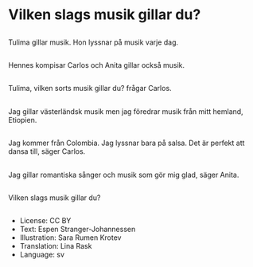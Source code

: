 # Vilken slags musik gillar du?

##
Tulima gillar musik. Hon lyssnar på musik varje dag.

##
Hennes kompisar Carlos och Anita gillar också musik.

##
Tulima, vilken sorts musik gillar du? frågar Carlos.

##
Jag gillar västerländsk musik men jag föredrar musik från mitt hemland, Etiopien.

##
Jag kommer från Colombia. Jag lyssnar bara på salsa. Det är perfekt att dansa till, säger Carlos.

##
Jag gillar romantiska sånger och musik som gör mig glad, säger Anita.

##
Vilken slags musik gillar du?

##
* License: CC BY
* Text: Espen Stranger-Johannessen
* Illustration: Sara Rumen Krotev
* Translation: Lina Rask
* Language: sv
